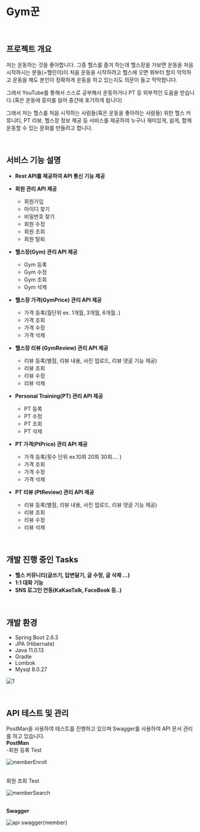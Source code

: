 # Gym꾼
 <br>

<h2>프로젝트 개요</h2>

 저는 운동하는 것을 좋아합니다. 그중 헬스를 즐겨 하는데 헬스장을 가보면 운동을 처음 시작하시는 분들(=헬린이)이 처음 운동을 시작하려고 헬스에 오면 뭐부터 할지 막막하고 운동을 해도 본인이 정확하게 운동을 하고 있는지도 의문이 들고 막막합니다.

그래서 YouTube를 통해서 스스로 공부해서 운동하거나 PT 등 외부적인 도움을 받습니다.(혹은 운동에 흥미를 잃어 중간에 포기하게 됩니다)

그래서 저는 헬스를 처음 시작하는 사람들(혹은 운동을 좋아하는 사람들) 위한 헬스 커뮤니티, PT 리뷰, 헬스장 정보 제공 등 서비스를 제공하여 누구나 재미있게, 쉽게, 함께 운동할 수 있는 문화를 만들려고 합니다.


<br>

<h2>서비스 기능 설명</h2>

- <Strong>Rest API를 제공하여 API 통신 기능 제공</Strong>
- <Strong>회원 관리 API 제공</Strong>
  - 회원가입
  - 아이디 찾기 
  - 비밀번호 찾기
  - 회원 수정 
  - 회원 조회
  - 회원 탈퇴
 
- <Strong>헬스장(Gym) 관리 API 제공</Strong>
  - Gym 등록
  - Gym 수정
  - Gym 조회
  - Gym 삭제
  
- <Strong>헬스장 가격(GymPrice) 관리 API 제공</Strong>
  - 가격 등록(월단위 ex. 1개월, 3개월, 6개월..)
  - 가격 조회
  - 가격 수정
  - 가격 삭제

- <Strong>헬스장 리뷰 (GymReview) 관리 API 제공</Strong>
  - 리뷰 등록(별점, 리뷰 내용, 사진 업로드, 리뷰 댓글 기능 제공) 
  - 리뷰 조회
  - 리뷰 수정
  - 리뷰 삭제

- <Strong>Personal Training(PT) 관리 API 제공</Strong>
  - PT 등록
  - PT 수정
  - PT 조회
  - PT 삭제
  
- <Strong>PT 가격(PtPrice) 관리 API 제공</Strong>
  - 가격 등록(횟수 단위 ex.10회 20회 30회.... )
  - 가격 조회
  - 가격 수정
  - 가격 삭제

- <Strong>PT 리뷰 (PtReview) 관리 API 제공</Strong>
  - 리뷰 등록(별점, 리뷰 내용, 사진 업로드, 리뷰 댓글 기능 제공) 
  - 리뷰 조회
  - 리뷰 수정
  - 리뷰 삭제

<br>
<h2>개발 진행 중인 Tasks</h2>

- <Strong>헬스 커뮤니티(글쓰기, 답변달기, 글 수정, 글 삭제 ...)</Strong>
- <Strong>1:1 대화 기능</Strong>
- <Strong>SNS 로그인 연동(KaKaoTalk, FaceBook 등..)</Strong>
  
  
<br>

<h2>개발 환경</h2>

- Spring Boot 2.6.3
- JPA (Hibernate)
- Java 11.0.13
- Gradle 
- Lombok
- Mysql 8.0.27

![1](https://user-images.githubusercontent.com/41244406/159150270-39c95cdd-b8a3-4f66-9337-2bd713663447.PNG)

<br>
<h2>API 테스트 및 관리 </h2>
 PostMan을 사용하여 테스트를 진행하고 있으며 Swagger를 사용하여 API 문서 관리를 하고 있습니다.

<br>
<Strong>PostMan</Strong>
<br>
-회원 등록 Test

![memberEnroll](https://user-images.githubusercontent.com/41244406/159385045-1e475c34-d16b-4f7d-8c2d-54f7e4b7c99f.PNG)

<br>
회원 조회 Test

![memberSearch](https://user-images.githubusercontent.com/41244406/159206823-9e3b9220-b8a5-421c-a00a-73f8e72b69b3.png)



<br>
<Strong>Swagger</Strong>

![api swagger(member)](https://user-images.githubusercontent.com/41244406/159385122-eb54c82b-4cb9-40c9-81e3-3c99af7a3e6c.PNG)



